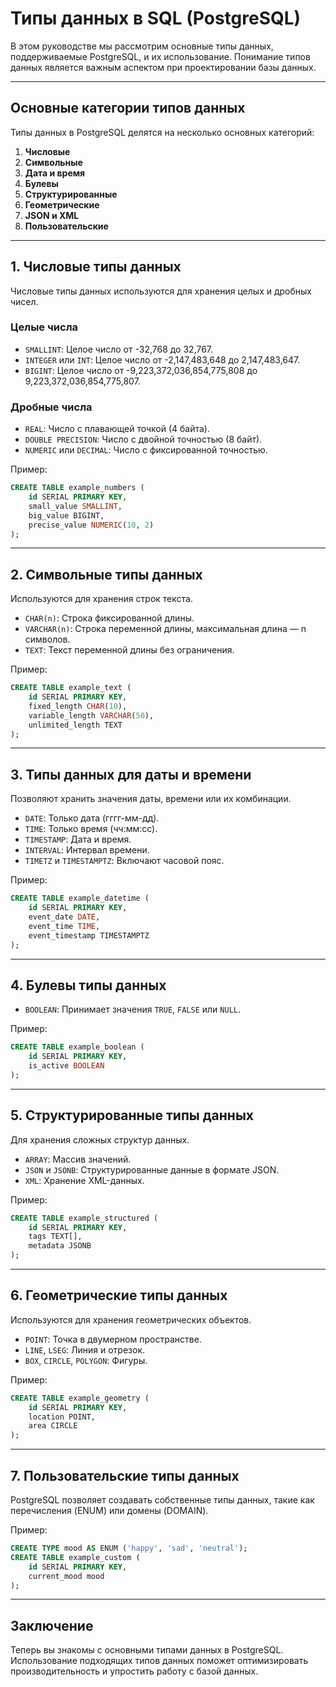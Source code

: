 # Типы данных в SQL (PostgreSQL)

В этом руководстве мы рассмотрим основные типы данных, поддерживаемые PostgreSQL, и их использование. Понимание типов данных является важным аспектом при проектировании базы данных.

---

## Основные категории типов данных

Типы данных в PostgreSQL делятся на несколько основных категорий:

1. **Числовые**
2. **Символьные**
3. **Дата и время**
4. **Булевы**
5. **Структурированные**
6. **Геометрические**
7. **JSON и XML**
8. **Пользовательские**

---

## 1. Числовые типы данных

Числовые типы данных используются для хранения целых и дробных чисел.

### Целые числа

- `SMALLINT`: Целое число от -32,768 до 32,767.
- `INTEGER` или `INT`: Целое число от -2,147,483,648 до 2,147,483,647.
- `BIGINT`: Целое число от -9,223,372,036,854,775,808 до 9,223,372,036,854,775,807.

### Дробные числа

- `REAL`: Число с плавающей точкой (4 байта).
- `DOUBLE PRECISION`: Число с двойной точностью (8 байт).
- `NUMERIC` или `DECIMAL`: Число с фиксированной точностью.

Пример:
```sql
CREATE TABLE example_numbers (
    id SERIAL PRIMARY KEY,
    small_value SMALLINT,
    big_value BIGINT,
    precise_value NUMERIC(10, 2)
);
```

---

## 2. Символьные типы данных

Используются для хранения строк текста.

- `CHAR(n)`: Строка фиксированной длины.
- `VARCHAR(n)`: Строка переменной длины, максимальная длина — n символов.
- `TEXT`: Текст переменной длины без ограничения.

Пример:
```sql
CREATE TABLE example_text (
    id SERIAL PRIMARY KEY,
    fixed_length CHAR(10),
    variable_length VARCHAR(50),
    unlimited_length TEXT
);
```

---

## 3. Типы данных для даты и времени

Позволяют хранить значения даты, времени или их комбинации.

- `DATE`: Только дата (гггг-мм-дд).
- `TIME`: Только время (чч:мм:сс).
- `TIMESTAMP`: Дата и время.
- `INTERVAL`: Интервал времени.
- `TIMETZ` и `TIMESTAMPTZ`: Включают часовой пояс.

Пример:
```sql
CREATE TABLE example_datetime (
    id SERIAL PRIMARY KEY,
    event_date DATE,
    event_time TIME,
    event_timestamp TIMESTAMPTZ
);
```

---

## 4. Булевы типы данных

- `BOOLEAN`: Принимает значения `TRUE`, `FALSE` или `NULL`.

Пример:
```sql
CREATE TABLE example_boolean (
    id SERIAL PRIMARY KEY,
    is_active BOOLEAN
);
```

---

## 5. Структурированные типы данных

Для хранения сложных структур данных.

- `ARRAY`: Массив значений.
- `JSON` и `JSONB`: Структурированные данные в формате JSON.
- `XML`: Хранение XML-данных.

Пример:
```sql
CREATE TABLE example_structured (
    id SERIAL PRIMARY KEY,
    tags TEXT[],
    metadata JSONB
);
```

---

## 6. Геометрические типы данных

Используются для хранения геометрических объектов.

- `POINT`: Точка в двумерном пространстве.
- `LINE`, `LSEG`: Линия и отрезок.
- `BOX`, `CIRCLE`, `POLYGON`: Фигуры.

Пример:
```sql
CREATE TABLE example_geometry (
    id SERIAL PRIMARY KEY,
    location POINT,
    area CIRCLE
);
```

---

## 7. Пользовательские типы данных

PostgreSQL позволяет создавать собственные типы данных, такие как перечисления (ENUM) или домены (DOMAIN).

Пример:
```sql
CREATE TYPE mood AS ENUM ('happy', 'sad', 'neutral');
CREATE TABLE example_custom (
    id SERIAL PRIMARY KEY,
    current_mood mood
);
```

---

## Заключение

Теперь вы знакомы с основными типами данных в PostgreSQL. Использование подходящих типов данных поможет оптимизировать производительность и упростить работу с базой данных.

